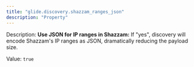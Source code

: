 ```yaml
---
title: "glide.discovery.shazzam_ranges_json"
description: "Property"
---
```


Description: <b>Use JSON for IP ranges in Shazzam:</b> If "yes", discovery will encode Shazzam's IP ranges as JSON, dramatically reducing the payload size.

Value: `true`